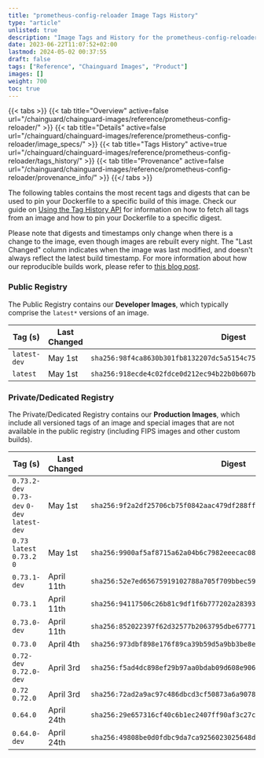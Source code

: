 ```yaml
---
title: "prometheus-config-reloader Image Tags History"
type: "article"
unlisted: true
description: "Image Tags and History for the prometheus-config-reloader Chainguard Image"
date: 2023-06-22T11:07:52+02:00
lastmod: 2024-05-02 00:37:55
draft: false
tags: ["Reference", "Chainguard Images", "Product"]
images: []
weight: 700
toc: true
---
```


{{< tabs >}}
{{< tab title="Overview" active=false url="/chainguard/chainguard-images/reference/prometheus-config-reloader/" >}}
{{< tab title="Details" active=false url="/chainguard/chainguard-images/reference/prometheus-config-reloader/image_specs/" >}}
{{< tab title="Tags History" active=true url="/chainguard/chainguard-images/reference/prometheus-config-reloader/tags_history/" >}}
{{< tab title="Provenance" active=false url="/chainguard/chainguard-images/reference/prometheus-config-reloader/provenance_info/" >}}
{{</ tabs >}}

The following tables contains the most recent tags and digests that can be used to pin your Dockerfile to a specific build of this image. Check our guide on [Using the Tag History API](/chainguard/chainguard-images/using-the-tag-history-api/) for information on how to fetch all tags from an image and how to pin your Dockerfile to a specific digest.

Please note that digests and timestamps only change when there is a change to the image, even though images are rebuilt every night. The "Last Changed" column indicates when the image was last modified, and doesn't always reflect the latest build timestamp. For more information about how our reproducible builds work, please refer to [this blog post](https://www.chainguard.dev/unchained/reproducing-chainguards-reproducible-image-builds).

### Public Registry
The Public Registry contains our **Developer Images**, which typically comprise the `latest*` versions of an image.

| Tag (s)       | Last Changed | Digest                                                                    |
|---------------|--------------|---------------------------------------------------------------------------|
|  `latest-dev` | May 1st      | `sha256:98f4ca8630b301fb8132207dc5a5154c757d2ca243bc76b1985fdedf531b36b0` |
|  `latest`     | May 1st      | `sha256:918ecde4c02fdce0d212ec94b22b0b607b54760981c403e8483539df2f8d0fbe` |


### Private/Dedicated Registry
The Private/Dedicated Registry contains our **Production Images**, which include all versioned tags of an image and special images that are not available in the public registry (including FIPS images and other custom builds).

| Tag (s)                                       | Last Changed | Digest                                                                    |
|-----------------------------------------------|--------------|---------------------------------------------------------------------------|
|  `0.73.2-dev` `0.73-dev` `0-dev` `latest-dev` | May 1st      | `sha256:9f2a2df25706cb75f0842aac479df288ff6f37ed48e875b569d5cd913800ca4c` |
|  `0.73` `latest` `0.73.2` `0`                 | May 1st      | `sha256:9900af5af8715a62a04b6c7982eeecac088d5748384a516920dfbc9beafe1fe7` |
|  `0.73.1-dev`                                 | April 11th   | `sha256:52e7ed65675919102788a705f709bbec592c14947a89490b5f531fc86c89cb4d` |
|  `0.73.1`                                     | April 11th   | `sha256:94117506c26b81c9df1f6b777202a28393ece125d93f5325a5dfcbd2fd1010a3` |
|  `0.73.0-dev`                                 | April 11th   | `sha256:852022397f62d32577b2063795dbe67771db12e5f3961badda447fece16d5214` |
|  `0.73.0`                                     | April 4th    | `sha256:973dbf898e176f89ca39b59d5a9bb3be8ea0f56e88a7ff1c85c21779997f2cc9` |
|  `0.72-dev` `0.72.0-dev`                      | April 3rd    | `sha256:f5ad4dc898ef29b97aa0bdab09d608e906be4a45bcf9ec2ef8add89e6a327a40` |
|  `0.72` `0.72.0`                              | April 3rd    | `sha256:72ad2a9ac97c486dbcd3cf50873a6a90788e56bdd56ee403a6864c93e78d3d20` |
|  `0.64.0`                                     | April 24th   | `sha256:29e657316cf40c6b1ec2407ff90af3c27cadae1c015e29395d8fe6de711115a8` |
|  `0.64.0-dev`                                 | April 24th   | `sha256:49808be0d0fdbc9da7ca9256023025648d3913550417f012086fd494eacf566b` |

